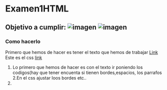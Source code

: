 # Examen1HTML
## Objetivo a cumplir: ![imagen](Imágenes/Captura2.PNG"q") ![imagen](Imágenes/Captura1.PNG"hola")
### Como hacerlo
Primero que hemos de hacer es tener el texto que hemos de trabajar [Link](https://github.com/mdn/learning-area/blob/master/html/introduction-to-html/marking-up-a-letter-start/letter-text.txt)
Este es el css [link](https://github.com/mdn/learning-area/blob/master/html/introduction-to-html/marking-up-a-letter-start/css.txt)

1. Lo primero que hemos de hacer es con el texto ir poniendo los codigos(hay que tener encuenta si tienen bordes,espacios, los parrafos
2.En el css ajustar loos bordes etc..
3.
